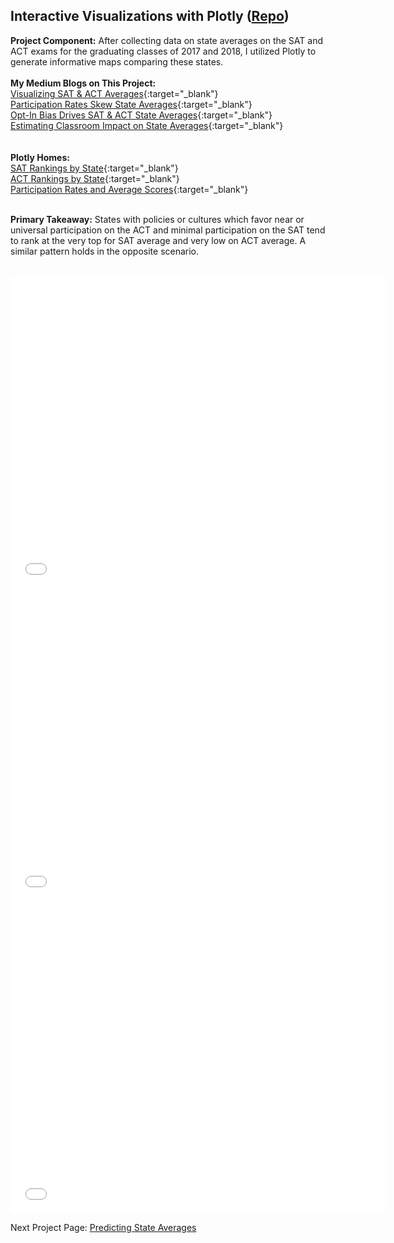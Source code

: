 ## Interactive Visualizations with Plotly ([Repo](https://github.com/JamesDargan/ACT-SAT))

**Project Component:** After collecting data on state averages on the SAT and ACT exams for the graduating classes of 2017 and 2018, I utilized Plotly to generate informative maps comparing these states.
<br><br>
**My Medium Blogs on This Project:**<br>
[Visualizing SAT & ACT Averages](https://medium.com/@james.dargan/visualizing-sat-act-averages-2a4759f9684){:target="\_blank"}<br>
[Participation Rates Skew State Averages](https://medium.com/@james.dargan/participation-skews-state-averages-f68969371a01){:target="\_blank"}<br>
[Opt-In Bias Drives SAT & ACT State Averages](https://medium.com/@james.dargan/self-selection-drives-state-averages-8e5b53be0c17){:target="\_blank"}<br>
[Estimating Classroom Impact on State Averages](https://medium.com/@james.dargan/estimating-classroom-impact-on-sat-act-state-averages-b91891cae252){:target="\_blank"}<br>
<br><br>
**Plotly Homes:**<br>
[SAT Rankings by State](https://chart-studio.plotly.com/~JamesDargan/1.embed){:target="\_blank"}<br>
[ACT Rankings by State](https://chart-studio.plotly.com/~JamesDargan/3.embed){:target="\_blank"}<br>
[Participation Rates and Average Scores](https://chart-studio.plotly.com/~JamesDargan/12.embed){:target="\_blank"}<br>
<br>


**Primary Takeaway:** States with policies or cultures which favor near or universal participation on the ACT and minimal participation on the SAT tend to rank at the very top for SAT average and very low on ACT average. A similar pattern holds in the opposite scenario.
<br><br>

<iframe width="600" height="500" frameborder="0" scrolling="no"
src="//plotly.com/~JamesDargan/12.embed"></iframe>
<br>
<iframe width="600" height="500" frameborder="0" scrolling="no"
src="//plotly.com/~JamesDargan/1.embed"></iframe>
<br>
<iframe width="600" height="500" frameborder="0" scrolling="no"
src="//plotly.com/~JamesDargan/3.embed"></iframe>


Next Project Page: [Predicting State Averages](./02_participation.md)<br>
